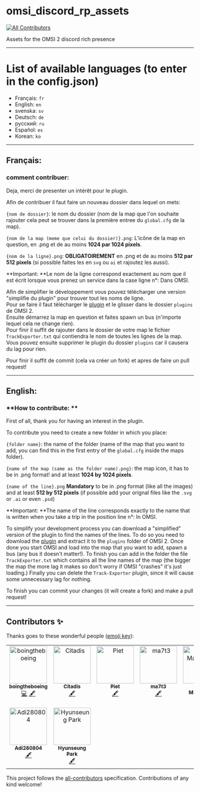 # omsi_discord_rp_assets
<!-- ALL-CONTRIBUTORS-BADGE:START - Do not remove or modify this section -->
[![All Contributors](https://img.shields.io/badge/all_contributors-9-orange.svg?style=flat-square)](#contributors-)
<!-- ALL-CONTRIBUTORS-BADGE:END -->

Assets for the OMSI 2 discord rich presence

---
# List of available languages (to enter in the config.json)

- Français: `fr`
- English: `en`
- svenska: `sv`
- Deutsch: `de`
- русский: `ru`
- Español: `es`
- Korean: `ko`
---

## Français:

### **comment contribuer:**

Deja, merci de presenter un intérêt pour le plugin.

Afin de contribuer il faut faire un nouveau dossier dans lequel on mets:

`{nom de dossier}`: le nom du dossier (nom de la map que l'on souhaite rajouter cela peut se trouver dans la première entree du `global.cfg` de la map).

`{nom de la map (meme que celui du dossier)}.png`: L’icône de la map en question, en .png et de au moins **1024 par 1024 pixels**.

`{nom de la ligne}.png`: **OBLIGATOIREMENT** en .png et de au moins **512 par 512 pixels** (si possible faites les en `svg` ou `ai` et rajoutez les aussi).

**Important: **Le nom de la ligne correspond exactement au nom que il est écrit lorsque vous prenez un service dans la case ligne n°: Dans OMSI.

Afin de simplifier le développement vous pouvez télécharger une version "simplifie du plugin" pour trouver tout les noms de ligne.  
Pour se faire il faut télécharger le [plugin](https://github.com/IGdev-Studios/omsi_discord_rp_assets/raw/main/plugins.zip) et le glisser dans le dossier `plugins` de OMSI 2.  
Ensuite démarrez la map en question et faites spawn un bus (n'importe lequel cela ne change rien).  
Pour finir il suffit de rajouter dans le dossier de votre map le fichier `TrackExporter.txt` qui contiendra le nom de toutes les lignes de la map.  
Vous pouvez ensuite supprimer le plugin du dossier `plugins` car il causera du lag pour rien.

Pour finir il suffit de commit (cela va créer un fork) et apres de faire un pull request!

---

## English:

### **How to contribute: **

First of all, thank you for having an interest in the plugin.

To contribute you need to create a new folder in which you place:

`{folder name}`: the name of the folder (name of the map that you want to add, you can find this in the first entry of the `global.cfg` inside the maps folder).

`{name of the map (same as the folder name).png}`: the map icon, it has to be in .png format! and at least **1024 by 1024 pixels**.

`{name of the line}.png` **Mandatory** to be in .png format (like all the images) and at least **512 by 512 pixels** (if possible add your orignal files like the `.svg` or `.ai` or even `.psd`)

**Important: **The name of the line corresponds exactly to the name that is written when you take a trip in the position line n°: In OMSI.

To simplify your development process you can download a "simplified" version of the plugin to find the names of the lines. 
To do so you need to download the [plugin](https://github.com/IGdev-Studios/omsi_discord_rp_assets/raw/main/plugins.zip) and extract it to the `plugins` folder of OMSI 2. 
Once done you start OMSI and load into the map that you want to add, spawn a bus (any bus it doesn't matter!). 
To finish you can add in the folder the file `TrackExporter.txt` which contains all the line names of the map (the bigger the map the more lag it makes so don't worry if OMSI "crashes" it's just loading.) 
Finally you can delete the `Track-Exporter` plugin, since it will cause some unnecessary lag for nothing.

To finish you can commit your changes (it will create a fork) and make a pull request!

---
## Contributors ✨

Thanks goes to these wonderful people ([emoji key](https://allcontributors.org/docs/en/emoji-key)):

<!-- ALL-CONTRIBUTORS-LIST:START - Do not remove or modify this section -->
<!-- prettier-ignore-start -->
<!-- markdownlint-disable -->
<table>
  <tbody>
    <tr>
      <td align="center" valign="top" width="14.28%"><a href="https://github.com/boingtheboeing"><img src="https://avatars.githubusercontent.com/u/76058130?v=4?s=100" width="100px;" alt="boingtheboeing"/><br /><sub><b>boingtheboeing</b></sub></a><br /><a href="https://github.com/IGdev-Studios/omsi_discord_rp_assets/commits?author=boingtheboeing" title="Code">💻</a> <a href="#content-boingtheboeing" title="Content">🖋</a></td>
      <td align="center" valign="top" width="14.28%"><a href="https://github.com/Citadis"><img src="https://avatars.githubusercontent.com/u/45082212?v=4?s=100" width="100px;" alt="Citadis"/><br /><sub><b>Citadis</b></sub></a><br /><a href="#content-Citadis" title="Content">🖋</a></td>
      <td align="center" valign="top" width="14.28%"><a href="https://reboot.omsi-webdisk.de/community/user/7455-bamp/"><img src="https://avatars.githubusercontent.com/u/96007573?v=4?s=100" width="100px;" alt="Piet"/><br /><sub><b>Piet</b></sub></a><br /><a href="#content-pietr26" title="Content">🖋</a></td>
      <td align="center" valign="top" width="14.28%"><a href="https://github.com/ma7t3"><img src="https://avatars.githubusercontent.com/u/104677051?v=4?s=100" width="100px;" alt="ma7t3"/><br /><sub><b>ma7t3</b></sub></a><br /><a href="#content-ma7t3" title="Content">🖋</a></td>
      <td align="center" valign="top" width="14.28%"><a href="http://genav.ch"><img src="https://avatars.githubusercontent.com/u/994583?v=4?s=100" width="100px;" alt="Adam Mathieson"/><br /><sub><b>Adam Mathieson</b></sub></a><br /><a href="#content-winer222" title="Content">🖋</a></td>
      <td align="center" valign="top" width="14.28%"><a href="https://github.com/zheka20012"><img src="https://avatars.githubusercontent.com/u/15785537?v=4?s=100" width="100px;" alt="zheka20012"/><br /><sub><b>zheka20012</b></sub></a><br /><a href="#content-zheka20012" title="Content">🖋</a></td>
      <td align="center" valign="top" width="14.28%"><a href="https://github.com/BusfanBayern"><img src="https://avatars.githubusercontent.com/u/131196448?v=4?s=100" width="100px;" alt="BusfanBayern"/><br /><sub><b>BusfanBayern</b></sub></a><br /><a href="#content-BusfanBayern" title="Content">🖋</a></td>
    </tr>
    <tr>
      <td align="center" valign="top" width="14.28%"><a href="https://github.com/Adi280804"><img src="https://avatars.githubusercontent.com/u/144605641?v=4?s=100" width="100px;" alt="Adi280804"/><br /><sub><b>Adi280804</b></sub></a><br /><a href="#content-Adi280804" title="Content">🖋</a></td>
      <td align="center" valign="top" width="14.28%"><a href="https://github.com/aaei924"><img src="https://avatars.githubusercontent.com/u/72678477?v=4?s=100" width="100px;" alt="Hyunseung Park"/><br /><sub><b>Hyunseung Park</b></sub></a><br /><a href="#content-aaei924" title="Content">🖋</a></td>
    </tr>
  </tbody>
</table>

<!-- markdownlint-restore -->
<!-- prettier-ignore-end -->

<!-- ALL-CONTRIBUTORS-LIST:END -->

This project follows the [all-contributors](https://github.com/all-contributors/all-contributors) specification. Contributions of any kind welcome!
